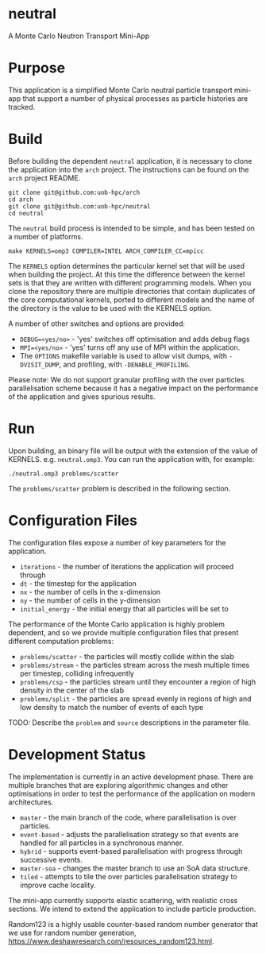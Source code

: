 # neutral
A Monte Carlo Neutron Transport Mini-App

# Purpose

This application is a simplified Monte Carlo neutral particle transport mini-app that support a number of physical processes as particle histories are tracked.

# Build

Before building the dependent `neutral` application, it is necessary to clone the application into the `arch` project. The instructions can be found on the `arch` project README.

```
git clone git@github.com:uob-hpc/arch
cd arch
git clone git@github.com:uob-hpc/neutral
cd neutral
```

The `neutral` build process is intended to be simple, and has been tested on a number of platforms.

```
make KERNELS=omp3 COMPILER=INTEL ARCH_COMPILER_CC=mpicc
```

The `KERNELS` option determines the particular kernel set that will be used when building the project. At this time the difference between the kernel sets is that they are written with different programming models. When you clone the repository there are multiple directories that contain duplicates of the core computational kernels, ported to different models and the name of the directory is the value to be used with the KERNELS option.

A number of other switches and options are provided:

- `DEBUG=<yes/no>` - 'yes' switches off optimisation and adds debug flags
- `MPI=<yes/no>` - 'yes' turns off any use of MPI within the application.
- The `OPTIONS` makefile variable is used to allow visit dumps, with `-DVISIT_DUMP`, and profiling, with `-DENABLE_PROFILING`.

Please note: We do not support granular profiling with the over particles parallelisation scheme because it has a negative impact on the performance of the application and gives spurious results.

# Run

Upon building, an binary file will be output with the extension of the value of KERNELS. e.g. `neutral.omp3`. You can run the application with, for example:

```
./neutral.omp3 problems/scatter
```

The `problems/scatter` problem is described in the following section.

# Configuration Files

The configuration files expose a number of key parameters for the application.

- `iterations` - the number of iterations the application will proceed through
- `dt` - the timestep for the application
- `nx` - the number of cells in the x-dimension
- `ny` - the number of cells in the y-dimension
- `initial_energy` - the initial energy that all particles will be set to

The performance of the Monte Carlo application is highly problem dependent, and so we provide multiple configuration files that present different computation problems:

- `problems/scatter` - the particles will mostly collide within the slab
- `problems/stream` - the particles stream across the mesh multiple times per timestep, colliding infrequently
- `problems/csp` - the particles stream until they encounter a region of high density in the center of the slab
- `problems/split` - the particles are spread evenly in regions of high and low density to match the number of events of each type

TODO: Describe the `problem` and `source` descriptions in the parameter file.

# Development Status

The implementation is currently in an active development phase. There are multiple branches that are exploring algorithmic changes and other optimisations in order to test the performance of the application on modern architectures.

- `master` - the main branch of the code, where parallelisation is over particles.
- `event-based` - adjusts the parallelisation strategy so that events are handled for all particles in a synchronous manner.
- `hybrid` - supports event-based parallelisation with progress through successive events.
- `master-soa` - changes the master branch to use an SoA data structure.
- `tiled` - attempts to tile the over particles parallelisation strategy to improve cache locality.

The mini-app currently supports elastic scattering, with realistic cross sections. We intend to extend the application to include particle production.

Random123 is a highly usable counter-based random number generator that we use for random number generation, https://www.deshawresearch.com/resources_random123.html.


